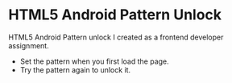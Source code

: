 HTML5 Android Pattern Unlock
============================


HTML5 Android Pattern unlock I created as a frontend developer assignment.

- Set the pattern when you first load the page.
- Try the pattern again to unlock it.